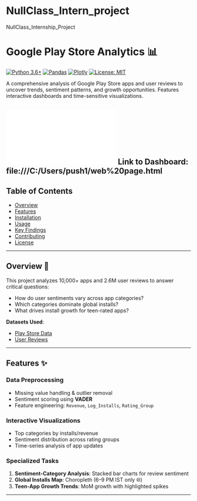 # NullClass_Intern_project
NullClass_Internship_Project
# Google Play Store Analytics 📊

[![Python 3.6+](https://img.shields.io/badge/python-3.6+-blue.svg)](https://www.python.org/downloads/)
[![Pandas](https://img.shields.io/badge/pandas-1.1.5-brightgreen.svg)](https://pandas.pydata.org/)
[![Plotly](https://img.shields.io/badge/plotly-5.10.0-purple.svg)](https://plotly.com/python/)
[![License: MIT](https://img.shields.io/badge/License-MIT-yellow.svg)](https://opensource.org/licenses/MIT)

A comprehensive analysis of Google Play Store apps and user reviews to uncover trends, sentiment patterns, and growth opportunities. Features interactive dashboards and time-sensitive visualizations.

![Dashboard Preview](file:///C:/Users/push1/web%20page.html)
Link to Dashboard: file:///C:/Users/push1/web%20page.html
---

## Table of Contents
- [Overview](#overview)
- [Features](#features)
- [Installation](#installation)
- [Usage](#usage)
- [Key Findings](#key-findings)
- [Contributing](#contributing)
- [License](#license)

---

## Overview 🚀
This project analyzes 10,000+ apps and 2.6M user reviews to answer critical questions:
- How do user sentiments vary across app categories?
- Which categories dominate global installs?
- What drives install growth for teen-rated apps?

**Datasets Used**:
- [Play Store Data](https://www.kaggle.com/datasets/lava18/google-play-store-apps)
- [User Reviews](https://www.kaggle.com/datasets/lava18/google-play-store-apps)

---

## Features ✨
### Data Preprocessing
- Missing value handling & outlier removal
- Sentiment scoring using **VADER**
- Feature engineering: `Revenue`, `Log_Installs`, `Rating_Group`

### Interactive Visualizations
- Top categories by installs/revenue
- Sentiment distribution across rating groups
- Time-series analysis of app updates

### Specialized Tasks
1. **Sentiment-Category Analysis**: Stacked bar charts for review sentiment
2. **Global Installs Map**: Choropleth (6–9 PM IST only 🌐)
3. **Teen-App Growth Trends**: MoM growth with highlighted spikes

---


